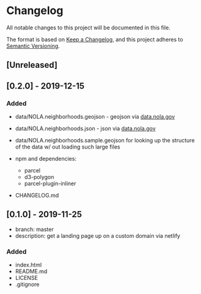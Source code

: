# Changelog

All notable changes to this project will be documented in this file.

The format is based on [Keep a Changelog](https://keepachangelog.com/en/1.0.0/),
and this project adheres to [Semantic Versioning](https://semver.org/spec/v2.0.0.html).

## [Unreleased]

## [0.2.0] - 2019-12-15

### Added

- data/NOLA.neighborhoods.geojson - geojson via [data.nola.gov](https://data.nola.gov/dataset/Neighborhood-Area-Boundary/7svi-kqix)
- data/NOLA.neighborhoods.json - json via [data.nola.gov](https://data.nola.gov/dataset/Neighborhood-Area-Boundary/7svi-kqix)
- data/NOLA.neighborhoods.sample.geojson for looking up the structure of the data w/ out loading such large files
- npm and dependencies:

  - parcel
  - d3-polygon
  - parcel-plugin-inliner

- CHANGELOG.md

## [0.1.0] - 2019-11-25

- branch: master
- description: get a landing page up on a custom domain via netlify

### Added

- index.html
- README.md
- LICENSE
- .gitignore

